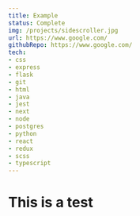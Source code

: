```yaml
---
title: Example
status: Complete
img: /projects/sidescroller.jpg
url: https://www.google.com/
githubRepo: https://www.google.com/
tech:
- css
- express
- flask
- git
- html
- java
- jest
- next
- node
- postgres
- python
- react
- redux
- scss
- typescript
---
```

# This is a test